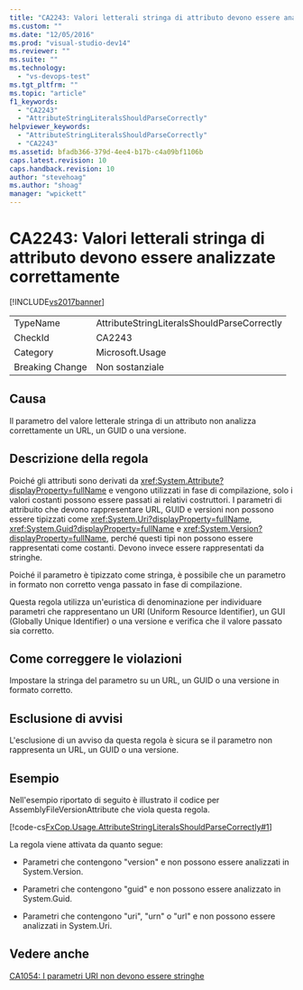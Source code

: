 ```yaml
---
title: "CA2243: Valori letterali stringa di attributo devono essere analizzate correttamente | Microsoft Docs"
ms.custom: ""
ms.date: "12/05/2016"
ms.prod: "visual-studio-dev14"
ms.reviewer: ""
ms.suite: ""
ms.technology: 
  - "vs-devops-test"
ms.tgt_pltfrm: ""
ms.topic: "article"
f1_keywords: 
  - "CA2243"
  - "AttributeStringLiteralsShouldParseCorrectly"
helpviewer_keywords: 
  - "AttributeStringLiteralsShouldParseCorrectly"
  - "CA2243"
ms.assetid: bfadb366-379d-4ee4-b17b-c4a09bf1106b
caps.latest.revision: 10
caps.handback.revision: 10
author: "stevehoag"
ms.author: "shoag"
manager: "wpickett"
---
```

# CA2243: Valori letterali stringa di attributo devono essere analizzate correttamente
[!INCLUDE[vs2017banner](../code-quality/includes/vs2017banner.md)]

|||  
|-|-|  
|TypeName|AttributeStringLiteralsShouldParseCorrectly|  
|CheckId|CA2243|  
|Category|Microsoft.Usage|  
|Breaking Change|Non sostanziale|  
  
## Causa  
 Il parametro del valore letterale stringa di un attributo non analizza correttamente un URL, un GUID o una versione.  
  
## Descrizione della regola  
 Poiché gli attributi sono derivati da <xref:System.Attribute?displayProperty=fullName> e vengono utilizzati in fase di compilazione, solo i valori costanti possono essere passati ai relativi costruttori.  I parametri di attribuito che devono rappresentare URL, GUID e versioni non possono essere tipizzati come <xref:System.Uri?displayProperty=fullName>, <xref:System.Guid?displayProperty=fullName> e <xref:System.Version?displayProperty=fullName>, perché questi tipi non possono essere rappresentati come costanti.  Devono invece essere rappresentati da stringhe.  
  
 Poiché il parametro è tipizzato come stringa, è possibile che un parametro in formato non corretto venga passato in fase di compilazione.  
  
 Questa regola utilizza un'euristica di denominazione per individuare parametri che rappresentano un URI \(Uniform Resource Identifier\), un GUI \(Globally Unique Identifier\) o una versione e verifica che il valore passato sia corretto.  
  
## Come correggere le violazioni  
 Impostare la stringa del parametro su un URL, un GUID o una versione in formato corretto.  
  
## Esclusione di avvisi  
 L'esclusione di un avviso da questa regola è sicura se il parametro non rappresenta un URL, un GUID o una versione.  
  
## Esempio  
 Nell'esempio riportato di seguito è illustrato il codice per AssemblyFileVersionAttribute che viola questa regola.  
  
 [!code-cs[FxCop.Usage.AttributeStringLiteralsShouldParseCorrectly#1](../code-quality/codesnippet/CSharp/ca2243-attribute-string-literals-should-parse-correctly_1.cs)]  
  
 La regola viene attivata da quanto segue:  
  
-   Parametri che contengono "version" e non possono essere analizzati in System.Version.  
  
-   Parametri che contengono "guid" e non possono essere analizzato in System.Guid.  
  
-   Parametri che contengono "uri", "urn" o "url" e non possono essere analizzati in System.Uri.  
  
## Vedere anche  
 [CA1054: I parametri URI non devono essere stringhe](../code-quality/ca1054-uri-parameters-should-not-be-strings.md)